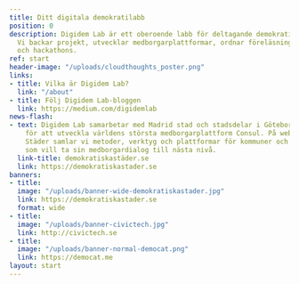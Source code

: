 ```yaml
---
title: Ditt digitala demokratilabb
position: 0
description: Digidem Lab är ett oberoende labb för deltagande demokrati med ny teknik.
  Vi backar projekt, utvecklar medborgarplattformar, ordnar föreläsningar, workshops
  och hackathons.
ref: start
header-image: "/uploads/cloudthoughts_poster.png"
links:
- title: Vilka är Digidem Lab?
  link: "/about"
- title: Följ Digidem Lab-bloggen
  link: https://medium.com/digidemlab
news-flash:
- text: Digidem Lab samarbetar med Madrid stad och stadsdelar i Göteborg och Stockholm
    för att utveckla världens största medborgarplattform Consul. På webbplatsen Demokratiska
    Städer samlar vi metoder, verktyg och plattformar för kommuner och stadsdelar
    som vill ta sin medborgardialog till nästa nivå.
  link-title: demokratiskastäder.se
  link: https://demokratiskastader.se
banners:
- title: 
  image: "/uploads/banner-wide-demokratiskastader.jpg"
  link: https://demokratiskastader.se
  format: wide
- title: 
  image: "/uploads/banner-civictech.jpg"
  link: http://civictech.se
- title: 
  image: "/uploads/banner-normal-democat.png"
  link: https://democat.me
layout: start
---
```


